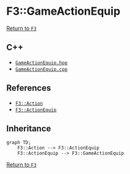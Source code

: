 # F3::GameActionEquip

[Return to `F3`](/docs/F3.md)

## C++

- [`GameActionEquip.hpp`](/c++/include/GameActionEquip.hpp)
- [`GameActionEquip.cpp`](/c++/source/GameActionEquip.cpp)

## References

- [`F3::Action`](/docs/F3/Action.md)
- [`F3::ActionEquip`](/docs/F3/ActionEquip.md)

## Inheritance

```mermaid
graph TD;
    F3::Action --> F3::ActionEquip
    F3::ActionEquip --> F3::GameActionEquip
```

[Return to `F3`](/docs/F3.md)
